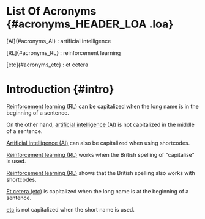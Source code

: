 # List Of Acronyms {#acronyms_HEADER_LOA .loa}

[AI]{#acronyms_AI}
:   artificial intelligence

[RL]{#acronyms_RL}
:   reinforcement learning

[etc]{#acronyms_etc}
:   et cetera

# Introduction {#intro}

[Reinforcement learning (RL)](#acronyms_RL) can be capitalized when the long name is in the beginning of a sentence.

On the other hand, [artificial intelligence (AI)](#acronyms_AI) is not capitalized in the middle of a sentence.

[Artificial intelligence (AI)](#acronyms_AI) can also be capitalized when using shortcodes.

[Reinforcement learning (RL)](#acronyms_RL) works when the British spelling of "capitalise" is used.

[Reinforcement learning (RL)](#acronyms_RL) shows that the British spelling also works with shortcodes.

[Et cetera (etc)](#acronyms_etc) is capitalized when the long name is at the beginning of a sentence.

[etc](#acronyms_etc) is not capitalized when the short name is used.
